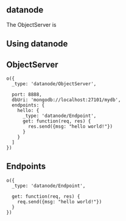 datanode
----------

The ObjectServer is 

Using datanode
----------

ObjectServer
----------

```
o({
  _type: 'datanode/ObjectServer',
  
  port: 8888,
  dbUri: 'mongodb://localhost:27101/mydb',
  endpoints: {
    hello: {
      _type: 'datanode/Endpoint',
      get: function(req, res) {
        res.send({msg: "hello world!"})  
      }
    }
  ]
})

```

Endpoints
----------

```
o({
  _type: 'datanode/Endpoint',
  
  get: function(req, res) {
    req.send({msg: "hello world!"})  
  }
})
```
